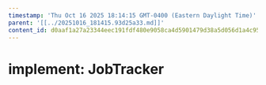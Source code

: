 ```yaml
---
timestamp: 'Thu Oct 16 2025 18:14:15 GMT-0400 (Eastern Daylight Time)'
parent: '[[../20251016_181415.93d25a33.md]]'
content_id: d0aaf1a27a23344eec191fdf480e9058ca4d5901479d38a5d056d1a4c95259fe
---
```


# implement: JobTracker
